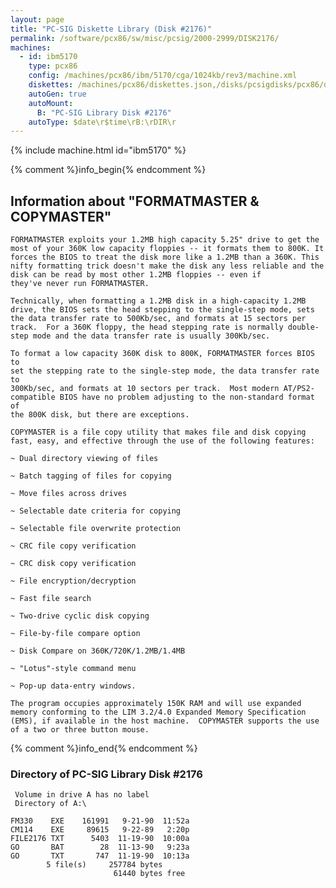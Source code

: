 ```yaml
---
layout: page
title: "PC-SIG Diskette Library (Disk #2176)"
permalink: /software/pcx86/sw/misc/pcsig/2000-2999/DISK2176/
machines:
  - id: ibm5170
    type: pcx86
    config: /machines/pcx86/ibm/5170/cga/1024kb/rev3/machine.xml
    diskettes: /machines/pcx86/diskettes.json,/disks/pcsigdisks/pcx86/diskettes.json
    autoGen: true
    autoMount:
      B: "PC-SIG Library Disk #2176"
    autoType: $date\r$time\rB:\rDIR\r
---
```


{% include machine.html id="ibm5170" %}

{% comment %}info_begin{% endcomment %}

## Information about "FORMATMASTER & COPYMASTER"

    FORMATMASTER exploits your 1.2MB high capacity 5.25" drive to get the
    most of your 360K low capacity floppies -- it formats them to 800K. It
    forces the BIOS to treat the disk more like a 1.2MB than a 360K. This
    nifty formatting trick doesn't make the disk any less reliable and the
    disk can be read by most other 1.2MB floppies -- even if
    they've never run FORMATMASTER.
    
    Technically, when formatting a 1.2MB disk in a high-capacity 1.2MB
    drive, the BIOS sets the head stepping to the single-step mode, sets
    the data transfer rate to 500Kb/sec, and formats at 15 sectors per
    track.  For a 360K floppy, the head stepping rate is normally double-
    step mode and the data transfer rate is usually 300Kb/sec.
    
    To format a low capacity 360K disk to 800K, FORMATMASTER forces BIOS to
    set the stepping rate to the single-step mode, the data transfer rate to
    300Kb/sec, and formats at 10 sectors per track.  Most modern AT/PS2-
    compatible BIOS have no problem adjusting to the non-standard format of
    the 800K disk, but there are exceptions.
    
    COPYMASTER is a file copy utility that makes file and disk copying
    fast, easy, and effective through the use of the following features:
    
    ~ Dual directory viewing of files
    
    ~ Batch tagging of files for copying
    
    ~ Move files across drives
    
    ~ Selectable date criteria for copying
    
    ~ Selectable file overwrite protection
    
    ~ CRC file copy verification
    
    ~ CRC disk copy verification
    
    ~ File encryption/decryption
    
    ~ Fast file search
    
    ~ Two-drive cyclic disk copying
    
    ~ File-by-file compare option
    
    ~ Disk Compare on 360K/720K/1.2MB/1.4MB
    
    ~ "Lotus"-style command menu
    
    ~ Pop-up data-entry windows.
    
    The program occupies approximately 150K RAM and will use expanded
    memory conforming to the LIM 3.2/4.0 Expanded Memory Specification
    (EMS), if available in the host machine.  COPYMASTER supports the use
    of a two or three button mouse.
{% comment %}info_end{% endcomment %}


### Directory of PC-SIG Library Disk #2176

     Volume in drive A has no label
     Directory of A:\

    FM330    EXE    161991   9-21-90  11:52a
    CM114    EXE     89615   9-22-89   2:20p
    FILE2176 TXT      5403  11-19-90  10:00a
    GO       BAT        28  11-13-90   9:23a
    GO       TXT       747  11-19-90  10:13a
            5 file(s)     257784 bytes
                           61440 bytes free
